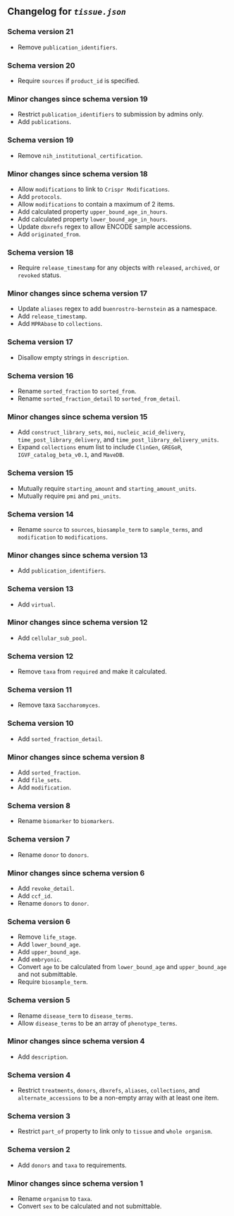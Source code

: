 ## Changelog for *`tissue.json`*

### Schema version 21

* Remove `publication_identifiers`.

### Schema version 20

* Require `sources` if `product_id` is specified.

### Minor changes since schema version 19

* Restrict `publication_identifiers` to submission by admins only.
* Add `publications`.

### Schema version 19

* Remove `nih_institutional_certification`.

### Minor changes since schema version 18

* Allow `modifications` to link to `Crispr Modifications`.
* Add `protocols`.
* Allow `modifications` to contain a maximum of 2 items.
* Add calculated property `upper_bound_age_in_hours`.
* Add calculated property `lower_bound_age_in_hours`.
* Update `dbxrefs` regex to allow ENCODE sample accessions.
* Add `originated_from`.

### Schema version 18

* Require `release_timestamp` for any objects with `released`, `archived`, or `revoked` status.

### Minor changes since schema version 17

* Update `aliases` regex to add `buenrostro-bernstein` as a namespace.
* Add `release_timestamp`.
* Add `MPRAbase` to `collections`.

### Schema version 17

* Disallow empty strings in `description`.

### Schema version 16

* Rename `sorted_fraction` to `sorted_from`.
* Rename `sorted_fraction_detail` to `sorted_from_detail`.

### Minor changes since schema version 15

* Add `construct_library_sets`, `moi`, `nucleic_acid_delivery`, `time_post_library_delivery`, and `time_post_library_delivery_units`.
* Expand `collections` enum list to include `ClinGen`, `GREGoR`, `IGVF_catalog_beta_v0.1`, and `MaveDB`.

### Schema version 15

* Mutually require `starting_amount` and `starting_amount_units`.
* Mutually require `pmi` and `pmi_units`.

### Schema version 14

* Rename `source` to `sources`, `biosample_term` to `sample_terms`, and `modification` to `modifications`.

### Minor changes since schema version 13

* Add `publication_identifiers`.

### Schema version 13

* Add `virtual`.

### Minor changes since schema version 12

* Add `cellular_sub_pool`.

### Schema version 12

* Remove `taxa` from `required` and make it calculated.

### Schema version 11

* Remove taxa `Saccharomyces`.

### Schema version 10

* Add `sorted_fraction_detail`.

### Minor changes since schema version 8

* Add `sorted_fraction`.
* Add `file_sets`.
* Add `modification`.

### Schema version 8

* Rename `biomarker` to `biomarkers`.

### Schema version 7

* Rename `donor` to `donors`.

### Minor changes since schema version 6
* Add `revoke_detail`.
* Add `ccf_id`.
* Rename `donors` to `donor`.

### Schema version 6

* Remove `life_stage`.
* Add `lower_bound_age`.
* Add `upper_bound_age`.
* Add `embryonic`.
* Convert `age` to be calculated from `lower_bound_age` and `upper_bound_age` and not submittable.
* Require `biosample_term`.

### Schema version 5

* Rename `disease_term` to `disease_terms`.
* Allow `disease_terms` to be an array of `phenotype_terms`.

### Minor changes since schema version 4

* Add `description`.

### Schema version 4

* Restrict `treatments`, `donors`, `dbxrefs`, `aliases`, `collections`, and `alternate_accessions` to be a non-empty array with at least one item.

### Schema version 3

* Restrict `part_of` property to link only to `tissue` and `whole organism`.

### Schema version 2

* Add `donors` and `taxa` to requirements.

### Minor changes since schema version 1

* Rename `organism` to `taxa`.
* Convert `sex` to be calculated and not submittable.
